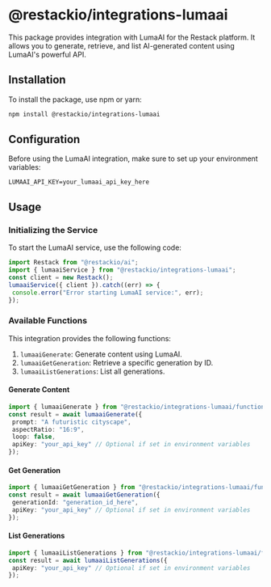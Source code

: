 # @restackio/integrations-lumaai

This package provides integration with LumaAI for the Restack platform. It allows you to generate, retrieve, and list AI-generated content using LumaAI's powerful API.

## Installation

To install the package, use npm or yarn:

```bash
npm install @restackio/integrations-lumaai
```

## Configuration

Before using the LumaAI integration, make sure to set up your environment variables:

```
LUMAAI_API_KEY=your_lumaai_api_key_here
```

## Usage

### Initializing the Service

To start the LumaAI service, use the following code:

```typescript
import Restack from "@restackio/ai";
import { lumaaiService } from "@restackio/integrations-lumaai";
const client = new Restack();
lumaaiService({ client }).catch((err) => {
 console.error("Error starting LumaAI service:", err);
});
```

### Available Functions

This integration provides the following functions:

1. `lumaaiGenerate`: Generate content using LumaAI.
2. `lumaaiGetGeneration`: Retrieve a specific generation by ID.
3. `lumaaiListGenerations`: List all generations.

#### Generate Content

```typescript
import { lumaaiGenerate } from "@restackio/integrations-lumaai/functions";
const result = await lumaaiGenerate({
 prompt: "A futuristic cityscape",
 aspectRatio: "16:9",
 loop: false,
 apiKey: "your_api_key" // Optional if set in environment variables
});
```

#### Get Generation

```typescript
import { lumaaiGetGeneration } from "@restackio/integrations-lumaai/functions";
const result = await lumaaiGetGeneration({
 generationId: "generation_id_here",
 apiKey: "your_api_key" // Optional if set in environment variables
});
```

#### List Generations

```typescript
import { lumaaiListGenerations } from "@restackio/integrations-lumaai/functions";
const result = await lumaaiListGenerations({
 apiKey: "your_api_key" // Optional if set in environment variables
});
```
